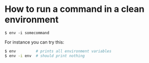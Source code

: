 # How to run a command in a clean environment

```
$ env -i somecommand
```

For instance you can try this:
```bash
$ env         # prints all environment variables
$ env -i env  # should print nothing
```
